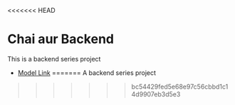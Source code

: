 <<<<<<< HEAD
# Chai aur Backend

This is a backend series project
- [Model Link](https://app.eraser.io/workspace/YtPqZ1VogxGy1jzIDkzj)
=======
A backend series project
>>>>>>> bc54429fed5e68e97c56cbbd1c14d9907eb3d5e3
